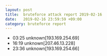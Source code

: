 ```yaml
---
layout: post
title:  bruteforce attack report 2019-02-16
date:   2019-02-16 23:59:59 +09:00
category: bruteforce report
---
```


* 03:25 unknown[193.169.254.69]
* 16:19 unknown[207.46.13.228]
* 23:36 unknown[193.169.254.66]
